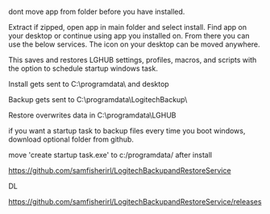 dont move app from folder before you have installed.

Extract if zipped, open app in main folder and select install. Find app on your desktop or continue using app you installed on. From there you can use the below services. The icon on your desktop can be moved anywhere. 

This saves and restores LGHUB settings, profiles, macros, and scripts with the option to schedule startup windows task.

Install gets sent to C:\programdata\ and desktop

Backup gets sent to C:\programdata\LogitechBackup\

Restore overwrites data in C:\programdata\LGHUB

if you want a startup task to backup files every time you boot windows, download optional folder from github. 

move 
'create startup task.exe'
to  c:/programdata/ after install

https://github.com/samfisherirl/LogitechBackupandRestoreService

DL

https://github.com/samfisherirl/LogitechBackupandRestoreService/releases
